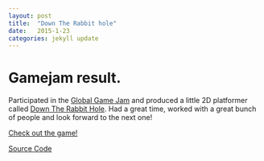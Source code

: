 ```yaml
---
layout: post
title:  "Down The Rabbit hole"
date:   2015-1-23
categories: jekyll update
---
```

Gamejam result.
=========================

Participated in the [Global Game Jam](http://globalgamejam.org/) and produced a little 2D platformer called [Down The Rabbit Hole](http://globalgamejam.org/2015/games/down-rabbit-hole).  Had a great time, worked with a great bunch of people and look forward to the next one!

[Check out the game!](http://jeffreymjohnson.github.io/rabbit/RTW.html)

[Source Code](https://github.com/JeffreyMJohnson/DownTheRabbitHole)